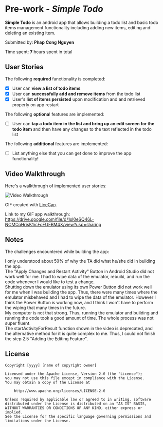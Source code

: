 # Pre-work - *Simple Todo*

**Simple Todo** is an android app that allows building a todo list and basic todo items management functionality including adding new items, editing and deleting an existing item.

Submitted by: **Phap Cong Nguyen**

Time spent: **7** hours spent in total

## User Stories

The following **required** functionality is completed:

* [x] User can **view a list of todo items**
* [x] User can **successfully add and remove items** from the todo list
* [x] User's **list of items persisted** upon modification and and retrieved properly on app restart

The following **optional** features are implemented:

* [ ] User can **tap a todo item in the list and bring up an edit screen for the todo item** and then have any changes to the text reflected in the todo list

The following **additional** features are implemented:

* [ ] List anything else that you can get done to improve the app functionality!

## Video Walkthrough

Here's a walkthrough of implemented user stories:

<img src='Codepath\ Prework\ App\ Walkthrough.gif' title='Video Walkthrough' width='' alt='Video Walkthrough' />

GIF created with [LiceCap](http://www.cockos.com/licecap/).

Link to my GIF app walkthrough: https://drive.google.com/file/d/1oI0eSQ46L-NCMCqHrisK1rcFoFUEBM4X/view?usp=sharing

## Notes

The challenges encountered while building the app:

I only understood about 50% of why the TA did what he/she did in building the app.  
The "Apply Changes and Restart Activity" Button in Android Studio did not work well for me. I had to wipe data of the 
emulator, rebuild, and run the code whenever I would like to test a change.  
Shutting down the emulator using its own Power Button did not work well for me when I was building the app. Thus, 
there were many times where the emulator misbehaved and I had to wipe the data of the emulator. However I think the 
Power Button is working now, and I think I won't have to perform the wiping that many times in the future.  
My computer is not that strong. Thus, running the emulator and building and running the code took a good amount of time.
The whole process was not super fluent.  
The startActivityForResult function shown in the video is deprecated, and the alternative method for it is quite complex
to me. Thus, I could not finish the step 2.5 "Adding the Editing Feature".  

## License

    Copyright [yyyy] [name of copyright owner]

    Licensed under the Apache License, Version 2.0 (the "License");
    you may not use this file except in compliance with the License.
    You may obtain a copy of the License at

        http://www.apache.org/licenses/LICENSE-2.0

    Unless required by applicable law or agreed to in writing, software
    distributed under the License is distributed on an "AS IS" BASIS,
    WITHOUT WARRANTIES OR CONDITIONS OF ANY KIND, either express or implied.
    See the License for the specific language governing permissions and
    limitations under the License.
